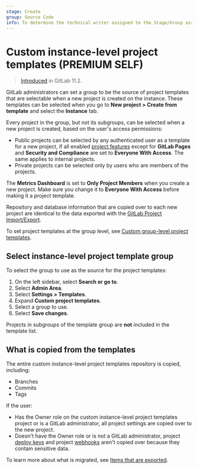 ```yaml
---
stage: Create
group: Source Code
info: To determine the technical writer assigned to the Stage/Group associated with this page, see https://about.gitlab.com/handbook/product/ux/technical-writing/#assignments
---
```


# Custom instance-level project templates **(PREMIUM SELF)**

> [Introduced](https://gitlab.com/gitlab-org/gitlab/-/issues/6860) in GitLab 11.2.

GitLab administrators can set a group to be the source of project templates that are
selectable when a new project is created on the instance. These templates can be selected
when you go to **New project > Create from template** and select the **Instance** tab.

Every project in the group, but not its subgroups, can be selected when a new project
is created, based on the user's access permissions:

- Public projects can be selected by any authenticated user as a template for a new project,
  if all enabled [project features](../user/project/settings/index.md#configure-project-features-and-permissions)
  except for **GitLab Pages** and **Security and Compliance** are set to **Everyone With Access**.
  The same applies to internal projects.
- Private projects can be selected only by users who are members of the projects.

The **Metrics Dashboard** is set to **Only Project Members** when you create a new project. Make
sure you change it to **Everyone With Access** before making it a project template.

Repository and database information that are copied over to each new project are
identical to the data exported with the [GitLab Project Import/Export](../user/project/settings/import_export.md).

To set project templates at the group level, see [Custom group-level project templates](../user/group/custom_project_templates.md).

## Select instance-level project template group

To select the group to use as the source for the project templates:

1. On the left sidebar, select **Search or go to**.
1. Select **Admin Area**.
1. Select **Settings > Templates**.
1. Expand **Custom project templates**.
1. Select a group to use.
1. Select **Save changes**.

Projects in subgroups of the template group are **not** included in the template list.

## What is copied from the templates

The entire custom instance-level project templates repository is copied, including:

- Branches
- Commits
- Tags

If the user:

- Has the Owner role on the custom instance-level project templates project or is a GitLab administrator, all project settings are copied over to the new
  project.
- Doesn't have the Owner role or is not a GitLab administrator, project [deploy keys](../user/project/deploy_keys/index.md#view-deploy-keys) and project
  [webhooks](../user/project/integrations/webhooks.md) aren't copied over because they contain sensitive data.

To learn more about what is migrated, see
[Items that are exported](../user/project/settings/import_export.md#items-that-are-exported).

<!-- ## Troubleshooting

Include any troubleshooting steps that you can foresee. If you know beforehand what issues
one might have when setting this up, or when something is changed, or on upgrading, it's
important to describe those, too. Think of things that may go wrong and include them here.
This is important to minimize requests for support, and to avoid doc comments with
questions that you know someone might ask.

Each scenario can be a third-level heading, for example `### Getting error message X`.
If you have none to add when creating a doc, leave this section in place
but commented out to help encourage others to add to it in the future. -->
